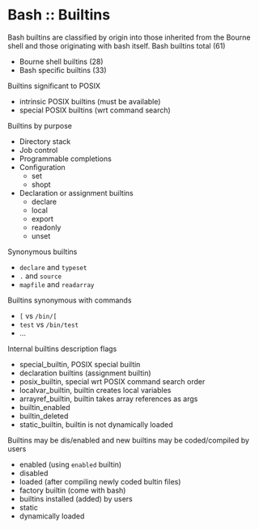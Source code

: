 # Bash :: Builtins

Bash builtins are classified by origin into those inherited from the Bourne shell and those originating with bash itself.
Bash builtins total      (61)
- Bourne shell builtins  (28)
- Bash specific builtins (33)

Builtins significant to POSIX
- intrinsic POSIX builtins (must be available)
- special POSIX builtins (wrt command search)

Builtins by purpose
- Directory stack
- Job control
- Programmable completions
- Configuration
  - set
  - shopt
- Declaration or assignment builtins
  - declare
  - local
  - export
  - readonly
  - unset


Synonymous builtins
- `declare` and `typeset`
- `.` and `source`
- `mapfile` and `readarray`


Builtins synonymous with commands
- `[`    vs `/bin/[`
- `test` vs `/bin/test`
- ...


Internal builtins description flags
- special_builtin, POSIX special builtin
- declaration builtins (assignment builtin)
- posix_builtin, special wrt POSIX command search order
- localvar_builtin, builtin creates local variables
- arrayref_builtin, builtin takes array references as args
- builtin_enabled
- builtin_deleted
- static_builtin, builtin is not dynamically loaded


Builtins may be dis/enabled and new builtins may be coded/compiled by users
- enabled (using `enabled` builtin)
- disabled
- loaded (after compiling newly coded bultin files)
- factory builtin (come with bash)
- builtins installed (added) by users
- static
- dynamically loaded
